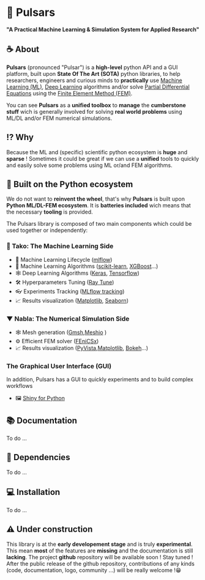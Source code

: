 # 🧰 Pulsars

**"A Practical Machine Learning & Simulation System for Applied Research"**

## ☕️ About
**Pulsars** (pronounced "Pulsar") is a **high-level** python API and a GUI platform, built upon **State Of The Art (SOTA)** python libraries, to help researchers, engineers and curious minds to **practically** use [Machine Learning (ML)](https://en.wikipedia.org/wiki/Machine_learning), [Deep Learning](https://en.wikipedia.org/wiki/Deep_learning) algorithms and/or solve [Partial Differential Equations](https://en.wikipedia.org/wiki/Partial_differential_equation) using the [Finite Element Method (FEM)](https://en.wikipedia.org/wiki/Finite_element_method).


You can see **Pulsars** as a **unified toolbox** to **manage** the **cumberstone stuff** wich is generally involved for solving **real world problems** using ML/DL and/or FEM numerical simulations.

## ⁉️ Why
Because the ML and (specific) scientific python ecosystem is **huge** and **sparse** ! Sometimes it could be great if we can use a **unified** tools to quickly and easily solve some problems using ML or/and FEM algorithms.


## 🐍 Built on the Python ecosystem

We do not want to **reinvent the wheel**, that's why **Pulsars** is built upon **Python ML/DL-FEM ecosystem**. It is **batteries included** wich means that the necessary **tooling** is provided.

The Pulsars library is composed of two main components which could be used together or independently:

### 🐙 Tako: The Machine Learning Side
- 🔁 Machine Learning Lifecycle ([mlflow](https://mlflow.org/))
- 🤖 Machine Learning Algorithms ([scikit-learn](https://scikit-learn.org/stable/index.html), [XGBoost](https://xgboost.readthedocs.io/en/stable/)...)
- 🕸️ Deep Learning Algorithms ([Keras](https://keras.io/), [Tensorflow](https://www.tensorflow.org/))
- 🛠️ Hyperparameters Tuning ([Ray Tune](https://docs.ray.io/en/latest/tune/index.html))
- 👓 Experiments Tracking ([MLflow tracking](https://mlflow.org/docs/latest/tracking.html))
- 📈 Results visualization ([Matplotlib](https://matplotlib.org/), [Seaborn](https://seaborn.pydata.org/index.html))

### ▼ Nabla: The Numerical Simulation Side
- 🕸️ Mesh generation ([Gmsh](https://gmsh.info/),[Meshio](https://github.com/nschloe/meshio) ) 
- ⚙️ Efficient FEM solver ([FEniCSx](https://fenicsproject.org/))
- 📈 Results visualization ([PyVista](https://docs.pyvista.org/),[Matplotlib](https://matplotlib.org/), [Bokeh](https://bokeh.org/)...)


### The Graphical User Interface (GUI)
In addition, Pulsars has a GUI to quickly experiments and to build complex workflows

- 🖼️ [Shiny for Python](https://shiny.posit.co/py/)

## 📚 Documentation

To do ...

## 🔗 Dependencies

To do ...

## 💻 Installation

To do ...


## ⚠️ Under construction
This library is at the **early developement stage** and is truly **experimental**.
This mean **most** of the features are **missing** and the documentation is still **lacking**.
The project **github** repository will be available soon ! Stay tuned !
After the public release of the github repository, contributions of any kinds (code, documentation, logo, community ...) will be really welcome !😁